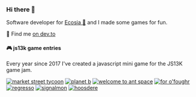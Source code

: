 ### Hi there 👋

Software developer for [Ecosia 🌳](https://ecosia.org/) and I made some games for fun.

📝 Find me [on dev.to](https://dev.to/mrlopis)

#### 🎮 js13k game entries

Every year since 2017 I've created a javascript mini game for the JS13K game jam.

[<img alt="market street tycoon" src="https://github.com/lopis/lopis/assets/2715751/96ed2f54-b2d2-416b-86b4-4611f587c3be" />](https://github.com/lopis/market-street-tycoon/)
[<img alt="planet b" src="https://github.com/lopis/lopis/assets/2715751/1579abfb-5aa6-4def-8eff-613ef2f83ab4" />](https://github.com/lopis/mars/)
[<img alt="welcome to ant space" src="https://github.com/lopis/lopis/assets/2715751/567f1e06-787e-4610-b11b-f7b3bef0ab59" />](https://github.com/lopis/ants/)
[<img alt="for o'foughr" src="https://github.com/lopis/lopis/assets/2715751/8ff59179-b933-4199-a19c-5e0d168decb3" />](https://github.com/lopis/for-ofoughr/)
[<img alt="regresso" src="https://github.com/lopis/lopis/assets/2715751/e67bc298-92a8-4f0e-8365-c86ac26cc1bb" />](https://github.com/lopis/regresso/)
[<img alt="signalmon" src="https://github.com/lopis/lopis/assets/2715751/aef80467-77a9-4614-acf0-78ae6a6340ac" />](https://github.com/lopis/signalmon/)
[<img alt="hoosdere" src="https://github.com/lopis/lopis/assets/2715751/016a720d-562b-487a-8c99-903eb847c36a" />](https://github.com/lopis/hoosdere/)
